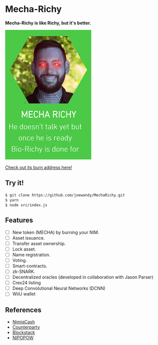 Mecha-Richy
===========

**Mecha-Richy is like Richy, but it's better.**

![Image](images/MechaRichy.png)

[Check out its burn address here!](https://nimiq.watch/#NQ05+MECH+AR0C+HY00+0000+0000+0000+0000+0000)

Try it!
-------
```
$ git clone https://github.com/joewandy/MechaRichy.git
$ yarn
$ node src/index.js
```

Features
--------
- [ ] New token (MECHA) by burning your NIM.
- [ ] Asset issuance.
- [ ] Transfer asset ownership.
- [ ] Lock asset.
- [ ] Name registration.
- [ ] Voting.
- [ ] Smart-contracts.
- [ ] zk-SNARK.
- [ ] Decentralized oracles (developed in collaboration with Jason Parser)
- [ ] Crex24 listing
- [ ] Deep Convolutional Neural Networks (DCNN)
- [ ] WiiU wallet

References
----------
- [NimiqCash](https://nimiqcash.wixsite.com/home)
- [Counterparty](https://counterparty.io/feature/)
- [Blockstack](https://blockstack.org/)
- [NIPOPOW](https://nipopows.com/)


